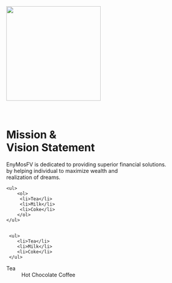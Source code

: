 <!DOCTYPE html>
<html lang="en">
<head>
    <meta charset="UTF-8">
    <meta name="viewport" content="width=device-width, initial-scale=1.0">
    <link rel="https://fonts.googleapis.com/css?family=Kaushan+Script|Poppins&display=swap"rel="stylesheet">
    <title>Assignment</title>
</head>
<body>
    <img src="firefox-logo.webp" height=250 width=250>
    <div class="content">
        <h1> <br><span>Mission &<br> </span><span>Vision Statement</span></h1>
        <p class="par">EnyMosFV is dedicated to providing superior financial solutions.
                      <br> by helping individual to maximize wealth and <br>realization of dreams.</p>   
    </div> 
    
    <ul>
        <ol>
         <li>Tea</li>
         <li>Milk</li>
         <li>Coke</li>
        </ol>
    </ul>
     
     
     <ul>
        <li>Tea</li>
        <li>Milk</li>
        <li>Coke</li>
     </ul>
 
 
 <dl>
    <dt>Tea</dt>
    <dd>Hot Chocolate Coffee</dd>

